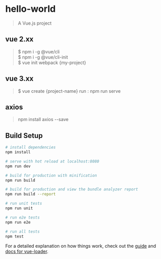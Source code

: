 # hello-world

> A Vue.js project

## vue 2.xx
> $ npm i -g @vue/cli</br>
$ npm i -g @vue/cli-init</br>
$ vue init webpack {my-project}

## vue 3.xx
> $ vue create {project-name}
> run : npm run serve

## axios
> npm install axios --save

## Build Setup

``` bash
# install dependencies
npm install

# serve with hot reload at localhost:8080
npm run dev

# build for production with minification
npm run build

# build for production and view the bundle analyzer report
npm run build --report

# run unit tests
npm run unit

# run e2e tests
npm run e2e

# run all tests
npm test
```

For a detailed explanation on how things work, check out the [guide](http://vuejs-templates.github.io/webpack/) and [docs for vue-loader](http://vuejs.github.io/vue-loader).
